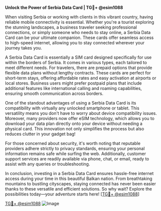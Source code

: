 **Unlock the Power of Serbia Data Card | TG💪+ @esim1088**

When visiting Serbia or working with clients in this vibrant country, having reliable mobile connectivity is essential. Whether you're a tourist exploring the stunning landscapes, a business traveler seeking professional connections, or simply someone who needs to stay online, a Serbia Data Card can be your ultimate companion. These cards offer seamless access to high-speed internet, allowing you to stay connected wherever your journey takes you.

A Serbia Data Card is essentially a SIM card designed specifically for use within the borders of Serbia. It comes in various types, each tailored to meet different needs. For travelers, there are prepaid options that provide flexible data plans without lengthy contracts. These cards are perfect for short-term stays, offering affordable rates and easy activation at airports or local stores. Business users might prefer postpaid plans that include additional features like international calling and roaming capabilities, ensuring smooth communication across borders.

One of the standout advantages of using a Serbia Data Card is its compatibility with virtually any unlocked smartphone or tablet. This versatility means you don't have to worry about device compatibility issues. Moreover, many providers now offer eSIM technology, which allows you to download your data plan directly onto your device without needing a physical card. This innovation not only simplifies the process but also reduces clutter in your gadget bag!

For those concerned about security, it's worth noting that reputable providers adhere strictly to privacy standards, ensuring your personal information remains safe while surfing the web. Additionally, customer support services are readily available via phone, chat, or email, ready to assist with any queries or troubleshooting.

In conclusion, investing in a Serbia Data Card ensures hassle-free internet access during your time in this beautiful Balkan nation. From breathtaking mountains to bustling cityscapes, staying connected has never been easier thanks to these versatile and efficient solutions. So why wait? Explore the possibilities today—your adventure starts here! [[TG💪+ @esim1088](https://t.me/s/esim1088)]

[TG💪+ @esim1088](https://t.me/s/esim1088) ![Image](https://i.postimg.cc/Y0z9fWf4/image.png)